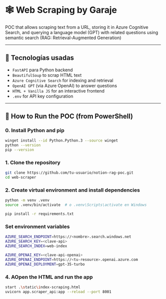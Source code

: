 # 🕸️ Web Scraping by Garaje

POC that allows scraping text from a URL, storing it in Azure Cognitive Search, and querying a language model (GPT) with related questions using semantic search (RAG: Retrieval-Augmented Generation)

---

## 🧰 Tecnologías usadas

- `FastAPI` para Python backend
- `BeautifulSoup` to scrap HTML text
- `Azure Cognitive Search` for indexing and retrieval
- `OpenAI GPT` (via Azure OpenAI) to answer questions
- `HTML + Vanilla JS` for an interactive frontend
- `.env` for API key configuration

---

## 🚀 How to Run the POC (from PowerShell)

### 0. Install Python and pip
```bash
winget install --id Python.Python.3 --source winget
python --version
pip --version
```

### 1. Clone the repository

```bash
git clone https://github.com/tu-usuario/notion-rag-poc.git
cd web-scraper
```

### 2. Create virtual environment and install dependencies
```bash
python -m venv .venv
source .venv/bin/activate  # o .venv\Scripts\activate en Windows

pip install -r requirements.txt
```

### Set environment variables
```bash
AZURE_SEARCH_ENDPOINT=https://<nombre>.search.windows.net
AZURE_SEARCH_KEY=<clave-api>
AZURE_SEARCH_INDEX=web-index

AZURE_OPENAI_KEY=<clave-api-openai>
AZURE_OPENAI_ENDPOINT=https://<tu-resource>.openai.azure.com
AZURE_OPENAI_DEPLOYMENT=gpt-35-turbo
```

### 4. AOpen the HTML and run the app
```bash
start .\static\index-scraping.html
uvicorn app.scraper_api:app --reload --port 8001
```
